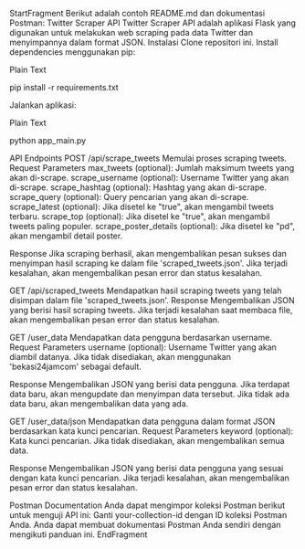 StartFragment
Berikut adalah contoh README.md dan dokumentasi Postman:
Twitter Scraper API
Twitter Scraper API adalah aplikasi Flask yang digunakan untuk melakukan web scraping pada data Twitter dan menyimpannya dalam format JSON.
Instalasi
Clone repositori ini.
Install dependencies menggunakan pip:



Plain Text








pip install -r requirements.txt


Jalankan aplikasi:



Plain Text








python app_main.py


API Endpoints
POST /api/scrape_tweets
Memulai proses scraping tweets.
Request Parameters
max_tweets (optional): Jumlah maksimum tweets yang akan di-scrape.
scrape_username (optional): Username Twitter yang akan di-scrape.
scrape_hashtag (optional): Hashtag yang akan di-scrape.
scrape_query (optional): Query pencarian yang akan di-scrape.
scrape_latest (optional): Jika disetel ke "true", akan mengambil tweets terbaru.
scrape_top (optional): Jika disetel ke "true", akan mengambil tweets paling populer.
scrape_poster_details (optional): Jika disetel ke "pd", akan mengambil detail poster.

Response
Jika scraping berhasil, akan mengembalikan pesan sukses dan menyimpan hasil scraping ke dalam file 'scraped_tweets.json'.
Jika terjadi kesalahan, akan mengembalikan pesan error dan status kesalahan.

GET /api/scraped_tweets
Mendapatkan hasil scraping tweets yang telah disimpan dalam file 'scraped_tweets.json'.
Response
Mengembalikan JSON yang berisi hasil scraping tweets.
Jika terjadi kesalahan saat membaca file, akan mengembalikan pesan error dan status kesalahan.

GET /user_data
Mendapatkan data pengguna berdasarkan username.
Request Parameters
username (optional): Username Twitter yang akan diambil datanya. Jika tidak disediakan, akan menggunakan 'bekasi24jamcom' sebagai default.

Response
Mengembalikan JSON yang berisi data pengguna.
Jika terdapat data baru, akan mengupdate dan menyimpan data tersebut.
Jika tidak ada data baru, akan mengembalikan data yang ada.

GET /user_data/json
Mendapatkan data pengguna dalam format JSON berdasarkan kata kunci pencarian.
Request Parameters
keyword (optional): Kata kunci pencarian. Jika tidak disediakan, akan mengembalikan semua data.

Response
Mengembalikan JSON yang berisi data pengguna yang sesuai dengan kata kunci pencarian.
Jika terjadi kesalahan, akan mengembalikan pesan error dan status kesalahan.

Postman Documentation
Anda dapat mengimpor koleksi Postman berikut untuk menguji API ini:
Ganti your-collection-id dengan ID koleksi Postman Anda. Anda dapat membuat dokumentasi Postman Anda sendiri dengan mengikuti panduan ini.
EndFragment


